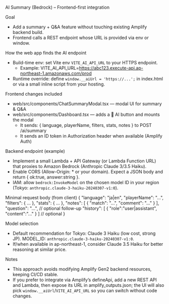 AI Summary (Bedrock) – Frontend-first integration

Goal
- Add a summary + Q&A feature without touching existing Amplify backend build.
- Frontend calls a REST endpoint whose URL is provided via env or window.

How the web app finds the AI endpoint
- Build-time env: set Vite env `VITE_AI_API_URL` to your HTTPS endpoint.
  - Example: VITE_AI_API_URL=https://abc123.execute-api.ap-northeast-1.amazonaws.com/prod
- Runtime override: define `window.__aiUrl = 'https://...';` in index.html or via a small inline script from your hosting.

Frontend changes included
- web/src/components/ChatSummaryModal.tsx — modal UI for summary & Q&A
- web/src/components/Dashboard.tsx — adds a 🤖 AI button and mounts the modal
  - It sends: { language, playerName, filters, stats, notes } to POST /ai/summary
  - It sends an ID token in Authorization header when available (Amplify Auth)

Backend endpoint (example)
- Implement a small Lambda + API Gateway (or Lambda Function URL) that proxies to Amazon Bedrock (Anthropic Claude 3/3.5 Haiku).
- Enable CORS (Allow-Origin: * or your domain). Expect a JSON body and return { ok:true, answer:string }.
- IAM: allow `bedrock:InvokeModel` on the chosen model ID in your region (Tokyo: `anthropic.claude-3-haiku-20240307-v1:0`).

Minimal request body (from client)
{
  "language": "ja|en",
  "playerName": "...",
  "filters": { ... },
  "stats": { ... },
  "notes": [ { "match": "...", "comment": "..." } ],
  "question": "...",      // optional follow-up
  "history": [ { "role":"user|assistant", "content":"..." } ] // optional
}

Model selection
- Default recommendation for Tokyo: Claude 3 Haiku (low cost, strong JP). MODEL_ID: `anthropic.claude-3-haiku-20240307-v1:0`.
- If/when available in ap-northeast-1, consider Claude 3.5 Haiku for better reasoning at similar price.

Notes
- This approach avoids modifying Amplify Gen2 backend resources, keeping CI/CD stable.
- If you prefer to integrate via Amplify’s defineApi, add a new REST API and Lambda, then expose its URL in amplify_outputs.json; the UI will also pick `window.__aiUrl`/`VITE_AI_API_URL` so you can switch without code changes.

